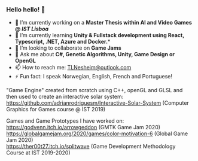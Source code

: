 ### Hello hello! 👋

<!--
**GodVenn/GodVenn** is a ✨ _special_ ✨ repository because its `README.md` (this file) appears on your GitHub profile.
-->

- 🔭 I’m currently working on a **Master Thesis within AI and Video Games @ *IST Lisboa***
- 🌱 I’m currently learning **Unity & Fullstack development using React, Typescript, .NET, Azure and Docker.***
- 👯 I’m looking to collaborate on **Game Jams**
- 💬 Ask me about **C#, Genetic Algorithms, Unity, Game Design or OpenGL**
- 📫 How to reach me: TLNesheim@outlook.com
- ⚡ Fun fact: I speak Norwegian, English, French and Portuguese!

"Game Engine" created from scratch using C++, openGL and GLSL and then used to create an interactive solar system:
https://github.com/adrianrodriguesm/Interactive-Solar-System (Computer Graphics for Games course @ IST 2019) 

Games and Game Prototypes I have worked on:  
https://godvenn.itch.io/arrowgeddon (GMTK Game Jam 2020)  
https://globalgamejam.org/2020/games/color-motivation-6 (Global Game Jam 2020)  
https://ther00t27.itch.io/splitwave (Game Development Methodology Course at IST 2019-2020)  
